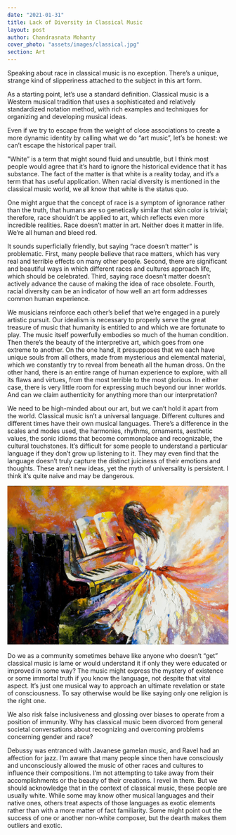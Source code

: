 ```yaml
---
date: "2021-01-31"
title: Lack of Diversity in Classical Music
layout: post
author: Chandrasnata Mohanty
cover_photo: "assets/images/classical.jpg"
section: Art
---
```


Speaking about race in classical music is no exception. There’s a unique, strange kind of slipperiness attached to the subject in this art form.

As a starting point, let’s use a standard definition. Classical music is a Western musical tradition that uses a sophisticated and relatively standardized notation method, with rich examples and techniques for organizing and developing musical ideas.

Even if we try to escape from the weight of close associations to create a more dynamic identity by calling what we do “art music”, let’s be honest: we can’t escape the historical paper trail.

"White” is a term that might sound fluid and unsubtle, but I think most people would agree that it’s hard to ignore the historical evidence that it has substance. The fact of the matter is that white is a reality today, and it’s a term that has useful application. When racial diversity is mentioned in the classical music world, we all know that white is the status quo.

One might argue that the concept of race is a symptom of ignorance rather than the truth, that humans are so genetically similar that skin color is trivial; therefore, race shouldn’t be applied to art, which reflects even more incredible realities. Race doesn’t matter in art. Neither does it matter in life. We’re all human and bleed red.

It sounds superficially friendly, but saying “race doesn’t matter” is problematic. First, many people believe that race matters, which has very real and terrible effects on many other people. Second, there are significant and beautiful ways in which different races and cultures approach life, which should be celebrated. Third, saying race doesn’t matter doesn’t actively advance the cause of making the idea of race obsolete. Fourth, racial diversity can be an indicator of how well an art form addresses common human experience.

We musicians reinforce each other’s belief that we’re engaged in a purely artistic pursuit. Our idealism is necessary to properly serve the great treasure of music that humanity is entitled to and which we are fortunate to play. The music itself powerfully embodies so much of the human condition. Then there’s the beauty of the interpretive art, which goes from one extreme to another. On the one hand, it presupposes that we each have unique souls from all others, made from mysterious and elemental material, which we constantly try to reveal from beneath all the human dross. On the other hand, there is an entire range of human experience to explore, with all its flaws and virtues, from the most terrible to the most glorious. In either case, there is very little room for expressing much beyond our inner worlds. And can we claim authenticity for anything more than our interpretation?

We need to be high-minded about our art, but we can’t hold it apart from the world. Classical music isn’t a universal language. Different cultures and different times have their own musical languages. There’s a difference in the scales and modes used, the harmonies, rhythms, ornaments, aesthetic values, the sonic idioms that become commonplace and recognizable, the cultural touchstones. It’s difficult for some people to understand a particular language if they don’t grow up listening to it. They may even find that the language doesn’t truly capture the distinct juiciness of their emotions and thoughts. These aren’t new ideas, yet the myth of universality is persistent. I think it’s quite naive and may be dangerous.

![classical1](/assets/images/classical1.jpg)

Do we as a community sometimes behave like anyone who doesn’t “get” classical music is lame or would understand it if only they were educated or improved in some way? The music might express the mystery of existence or some immortal truth if you know the language, not despite that vital aspect. It’s just one musical way to approach an ultimate revelation or state of consciousness. To say otherwise would be like saying only one religion is the right one.

We also risk false inclusiveness and glossing over biases to operate from a position of immunity. Why has classical music been divorced from general societal conversations about recognizing and overcoming problems concerning gender and race?

Debussy was entranced with Javanese gamelan music, and Ravel had an affection for jazz. I’m aware that many people since then have consciously and unconsciously allowed the music of other races and cultures to influence their compositions. I’m not attempting to take away from their accomplishments or the beauty of their creations. I revel in them. But we should acknowledge that in the context of classical music, these people are usually white. While some may know other musical languages and their native ones, others treat aspects of those languages as exotic elements rather than with a more matter of fact familiarity. Some might point out the success of one or another non-white composer, but the dearth makes them outliers and exotic.
